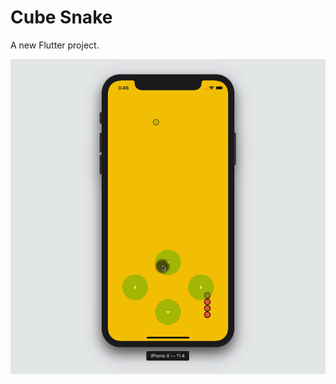 # Cube Snake

A new Flutter project.

<img src="https://github.com/alielbanna/cubeSnake/blob/master/004.gif"/>
